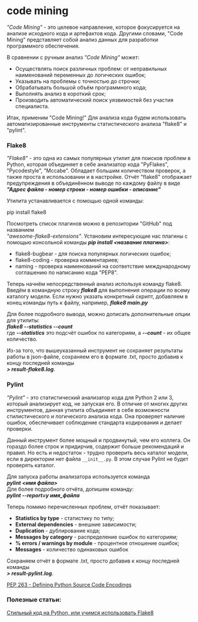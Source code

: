 # code mining

*"Code Mining"* - это целевое направление, которое фокусируется на анализе
исходного кода и артефактов кода. Другими словами, "Code Mining" представляет
собой анализ данных для разработки программного обеспечения.

В сравнении с ручным анализ *"Code Mining"* может:
- Осуществлять поиск различных проблем: от неправильных наименований 
  переменных до логических ошибок;
- Указывать на проблемы с точностью до строчки;
- Обрабатывать большой объём программного кода;
- Выполнять анализ в короткий срок;
- Производить автоматический поиск уязвимостей без участия специалиста.

Итак, применим "Code Mining!" Для анализа кода будем использовать 
автоматизированные инструменты статистического анализа "flake8" и "pylint".

### Flake8

*"Flake8"* - это одна из самых популярных утилит для поисков проблем в 
Python, которая объединяет в себе анализатор кода "PyFlakes", 
"Pycodestyle", "Mccabe". Обладает большим количеством проверок, а также 
проста в использовании и в настройке. Отчёт "flake8" отображает 
предупреждения в объединённом выводе по каждому файлу в виде<br/>
___"Адрес файла - номер строки - номер ошибки - описание"___

Утилита устанавливается с помощью одной команды:

pip install flake8

Посмотреть список плагинов можно в репозитории "GitHub" под названием <br/>
_"awesome-flake8-extensions"_. Установим интересующие нас плагины с помощью 
консольной команды ___pip install <название плагина>___:

- flake8-bugbear - для поиска популярных логических ошибок;
- flake8-coding - проверка комментариев;
- naming - проверка наименований на соответствие международному соглашению 
  по написанию кода "PEP8".

Теперь начнём непосредственный анализ используя команду flake8. Введём в 
командную строку ___flake8___ для выполнения операции по всему каталогу 
модели. Если нужно указать конкретный скрипт, добавляем в конец команды 
путь к файлу, например, ___flake8 main.py___

Для более подробного вывода, можно дописать дополнительные опции для 
утилиты:<br/>
___flake8 --statistics --count___<br/>
где ***--statistics*** это подсчёт ошибок по категориям, а ***--count*** - их 
общее количество.


Из-за того, что вышеуказанный инструмент не сохраняет результаты работы в 
json-файле, сохраняем его в формате .txt, просто добавив к концу последней 
команды<br/>
___> result-flake8.log___.


### Pylint

*"Pylint"* - это статистический анализатор кода для Python 2 или 3, который 
анализирует код, не запуская его. В отличие от многих других инструментов, 
данная утилита объединяет в себе возможности стилистического и логического 
анализа кода. Она проверяет наличие ошибок, обеспечивает соблюдение 
стандарта кодирования и делает проверки.

Данный инструмент более мощный и продвинутый, чем его коллега. Он гораздо 
более строк и придирчив, содержит больше рекомендаций и правил. Но есть и 
недостаток - трудно проверить весь каталог модели, если в директории нет 
файла `__init__.py`. В этом случае Pylint не будет проверять 
каталог.


Для запуска работы анализатора используется команда<br/>
***pylint <имя файла>***<br/>
Для более подробного отчёта, допишем команду:<br/>
 ***pylint --report=y имя_файла***

Теперь помимо перечисленных проблем, отчёт показывает:
- **Statistics by type** - статистику по типу;
- **External dependencies** - внешние зависимости;
- **Duplication** - дублирование кода;
- **Messages by category** - распределение ошибок по категориям;
- **% errors / warnings by module** - процентное отношение ошибок;
- **Messages** - количество одинаковых ошибок

Сохраняем отчёт  в формате .txt, просто добавив к концу последней 
команды<br/>
___> result-pylint.log___.


[PEP 263 - Defining Python Source Code Encodings](
https://peps.python.org/pep-0263/)


### Полезные статьи:

[Стильный код на Python, или учимся использовать Flake8](
https://habr.com/ru/companies/dataart/articles/318776/)

